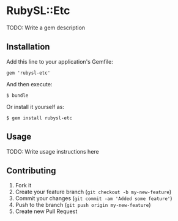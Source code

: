 # RubySL::Etc

TODO: Write a gem description

## Installation

Add this line to your application's Gemfile:

    gem 'rubysl-etc'

And then execute:

    $ bundle

Or install it yourself as:

    $ gem install rubysl-etc

## Usage

TODO: Write usage instructions here

## Contributing

1. Fork it
2. Create your feature branch (`git checkout -b my-new-feature`)
3. Commit your changes (`git commit -am 'Added some feature'`)
4. Push to the branch (`git push origin my-new-feature`)
5. Create new Pull Request
